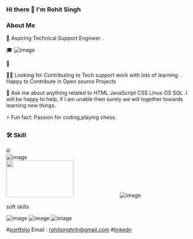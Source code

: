 ### Hi there 👋 I'm Rohit Singh


 ### About Me                                                                           

🙂   Aspiring Technical Support Engineer .  

🎓              ![image](https://camo.githubusercontent.com/973ed9aeb3fcbda48056b50f688fa280009567cc020a2b71fc2f67a7e14feb36/68747470733a2f2f692e70696e696d672e636f6d2f6f726967696e616c732f65662f31362f65342f65663136653465363862306433636238316536626238613863333235386437652e676966)

💼   

👯‍♂️   Looking for Contributing to Tech  support work with lots of learning .
      Happy to Contribute in Open source Projects
      
💬   Ask me about anything related to HTML JavaScript CSS Linux OS SQL .I will be happy to help, if
      I am unable then surely we will together towards learning new things.
      

⚡ Fun fact: Passion for coding,playing chess.


### 🛠  Skill

🌐   
![image](https://user-images.githubusercontent.com/95858652/167268673-a734d325-49f5-4617-a0f2-f2c6c90d3a51.png)  
<img src="https://user-images.githubusercontent.com/95858652/228409798-ad69ff18-9287-4d4a-b51b-3c722da856b9.jpg" width=60% height=100px>
![image](https://user-images.githubusercontent.com/95858652/228410587-92594acd-0870-4864-b2fe-a3f91bf5f2a5.jpg)

soft skills


![image](https://user-images.githubusercontent.com/95858652/228418589-45afdc49-f613-4416-bccb-34d19ce7954a.jpg)
![image](https://user-images.githubusercontent.com/95858652/228420442-944e6f9e-5303-4cf2-bc57-7ffccf4f0f8a.jpg)
![image](https://user-images.githubusercontent.com/95858652/228419645-9f45fbda-b9d6-4c4d-9c3d-d5ec689fb64a.jpg)






 #[portfolio](https://rohitsinghrajpoot.github.io/)
 Email : rohitsinghrtr@gmail.com
 #[linkedn](https://www.linkedin.com/in/rohit-singh-rajpoot/)

